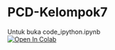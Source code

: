 # PCD-Kelompok7

Untuk buka code_ipython.ipynb<br>
<a href="https://colab.research.google.com/github/TriAjiH/PCD-Kelompok7/blob/main/Code_Image.ipynb" target="_parent"><img src="https://colab.research.google.com/assets/colab-badge.svg" alt="Open In Colab"/></a>

